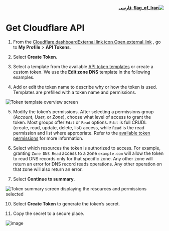 <div dir="rtl">

[**![flag_of_Iran](https://user-images.githubusercontent.com/125398461/234186932-52f1fa82-52c6-417f-8b37-08fe9250a55f.png) &nbsp;فارسی**](https://github.com/hiddify/hiddify-config/wiki/%DA%AF%D8%B1%D9%81%D8%AA%D9%86-%DA%A9%D9%84%DB%8C%D8%AF-%D8%AA%D9%88%D8%B3%D8%B9%D9%87-%DA%A9%D9%84%D9%88%D8%AF%D9%81%D9%84%D8%B1)

</div>

# Get Cloudflare API

1.  From the [Cloudflare dashboardExternal link icon Open external link](https://dash.cloudflare.com/profile/api-tokens/) , go to **My Profile** > **API Tokens**.
    
2.  Select **Create Token**.
    
3.  Select a template from the available [API token templates](/fundamentals/api/reference/template/) or create a custom token. We use the **Edit zone DNS** template in the following examples.
    
4.  Add or edit the token name to describe why or how the token is used. Templates are prefilled with a token name and permissions.
   
![Token template overview screen](https://user-images.githubusercontent.com/114227601/229591958-adc4e813-1e04-4de0-9bbb-29b94df4b4d9.png)

    
5.  Modify the token’s permissions. After selecting a permissions group (_Account_, _User_, or _Zone_), choose what level of access to grant the token. Most groups offer `Edit` or `Read` options. `Edit` is full CRUDL (create, read, update, delete, list) access, while `Read` is the read permission and list where appropriate. Refer to the [available token permissions](/fundamentals/api/reference/permissions/) for more information.
    
6.  Select which resources the token is authorized to access. For example, granting `Zone DNS Read` access to a zone `example.com` will allow the token to read DNS records only for that specific zone. Any other zone will return an error for DNS record reads operations. Any other operation on that zone will also return an error.
    
    
8.  Select **Continue to summary**.
    
![Token summary screen displaying the resources and permissions selected](https://user-images.githubusercontent.com/114227601/229592071-3faf93c3-b246-4a08-823b-4680a3a4cf5e.png)

    
10.  Select **Create Token** to generate the token’s secret.
    
11.  Copy the secret to a secure place.

![image](https://user-images.githubusercontent.com/114227601/229592139-25482e17-ddef-48b5-9926-265d073669e9.png)
